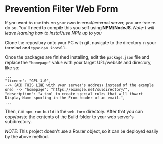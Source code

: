 # Prevention Filter Web Form
If you want to use this on your own internal/external server, you are free to do so. You'll need to compile this yourself using **NPM/NodeJS**. _Note: I will leave learning how to install/use NPM up to you._

Clone the repository onto your PC with git, navigate to the directory in your terminal and type `npm install`.

Once the packages are finished installing, edit the `package.json` file and replace the `"homepage"` value with your target URL/website and directory, like so:
```
...
"license": "GPL-3.0",
--> (ADD THIS LINE with your server's address instead of the example one) --> "homepage": "https://example.net/subdirectory/",
"description": "A tool to create special rules that will thwart Display-Name spoofing in the From header of an email.",
...
```

Then, run `npm run build` in the `web-form` directory. After that you can copy/paste the contents of the Build folder to your web server's subdirectory.

_NOTE_: This project doesn't use a Router object, so it can be deployed easily by the above method.
